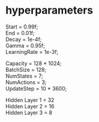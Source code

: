 # hyperparameters
Start = 0.99f;\
End   = 0.01f;\
Decay = 1e-4f;\
Gamma = 0.95f;\
LearningRate = 1e-3f;

Capacity  = 128 * 1024;\
BatchSize  = 128;\
NumStates  = 7;\
NumActions = 3;\
UpdateStep = 10 * 3600;

Hidden Layer 1 = 32\
Hidden Layer 2 = 16\
Hidden Layer 3 = 8